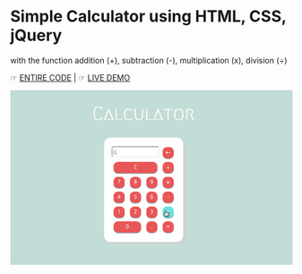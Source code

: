 # Simple Calculator using HTML, CSS, jQuery
with the function addition (+), subtraction (-), multiplication (x), division (÷)

☞ [ENTIRE CODE](/docs/cal_jQuery.html)   |    ☞ [LIVE DEMO](https://codepen.io/hoksea/full/brdvPp) 

![demo](cal_demo.gif)
